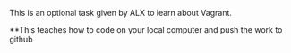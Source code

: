 This is an optional task given by ALX to learn about Vagrant.

**This teaches how to code on your local computer and push the work to github
